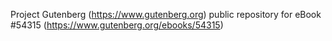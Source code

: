 Project Gutenberg (https://www.gutenberg.org) public repository for
eBook #54315 (https://www.gutenberg.org/ebooks/54315)
